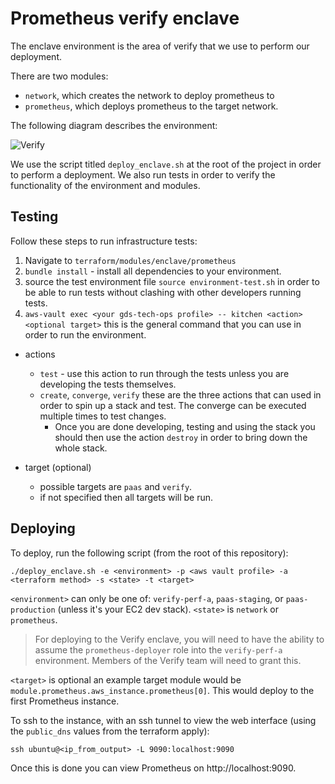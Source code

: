 # Prometheus verify enclave

The enclave environment is the area of verify that we use to perform our deployment.

There are two modules:

 - `network`, which creates the network to deploy prometheus to
 - `prometheus`, which deploys prometheus to the target network.

The following diagram describes the environment:

![Verify](https://s3.eu-west-2.amazonaws.com/observe-images-markdown/github/verify-enclave.png "Verify Enclave environment")  

We use the script titled `deploy_enclave.sh` at the root of the project in order to perform a deployment.  We also run tests in order to verify the functionality of the environment and modules.

## Testing

Follow these steps to run infrastructure tests:

1. Navigate to `terraform/modules/enclave/prometheus`
2. `bundle install` - install all dependencies to your environment.
3. source the test environment file `source environment-test.sh` in order to be able to run tests without clashing with other developers running tests.
4. `aws-vault exec <your gds-tech-ops profile> -- kitchen <action> <optional target>` this is the general command that you can use in order to run the environment. 
  - actions
    - `test` - use this action to run through the tests unless you are developing the tests themselves.
    - `create`, `converge`, `verify` these are the three actions that can used in order to spin up a stack and test. The converge can be executed multiple times to test changes.
      - Once you are done developing, testing and using the stack you should then use the action `destroy` in order to bring down the whole stack.

  - target (optional)
    - possible targets are `paas` and `verify`.
    - if not specified then all targets will be run.

## Deploying

To deploy, run the following script (from the root of this repository):

    ./deploy_enclave.sh -e <environment> -p <aws vault profile> -a <terraform method> -s <state> -t <target>

`<environment>` can only be one of: `verify-perf-a`, `paas-staging`,
or `paas-production` (unless it's your EC2 dev stack).  `<state>` is
`network` or `prometheus`.

> For deploying to the Verify enclave, you will need to have the
> ability to assume the `prometheus-deployer` role into the
> `verify-perf-a` environment. Members of the Verify team will need to
> grant this.

`<target>` is optional an example target module would be `module.prometheus.aws_instance.prometheus[0]`. This would deploy to the first Prometheus instance.

To ssh to the instance, with an ssh tunnel to view the web interface (using the `public_dns` values from the terraform apply):

    ssh ubuntu@<ip_from_output> -L 9090:localhost:9090

Once this is done you can view Prometheus on http://localhost:9090.
